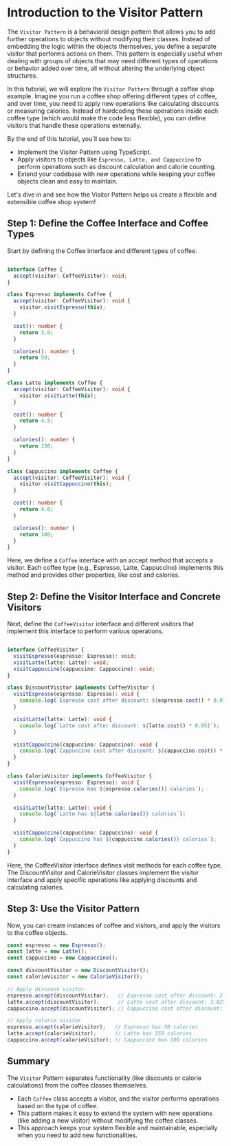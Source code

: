 # Introduction to the Visitor Pattern

The `Visitor Pattern` is a behavioral design pattern that allows you to add further operations to objects without modifying their classes. Instead of embedding the logic within the objects themselves, you define a separate visitor that performs actions on them. This pattern is especially useful when dealing with groups of objects that may need different types of operations or behavior added over time, all without altering the underlying object structures.

In this tutorial, we will explore the `Visitor Pattern` through a coffee shop example. Imagine you run a coffee shop offering different types of coffee, and over time, you need to apply new operations like calculating discounts or measuring calories. Instead of hardcoding these operations inside each coffee type (which would make the code less flexible), you can define visitors that handle these operations externally.

By the end of this tutorial, you'll see how to:

* Implement the Visitor Pattern using TypeScript.
* Apply visitors to objects like `Espresso, Latte, and Cappuccino` to perform operations such as discount calculation and calorie counting.
* Extend your codebase with new operations while keeping your coffee objects clean and easy to maintain.

Let's dive in and see how the Visitor Pattern helps us create a flexible and extensible coffee shop system!

## Step 1: Define the Coffee Interface and Coffee Types

Start by defining the Coffee interface and different types of coffee.

```typescript

interface Coffee {
  accept(visitor: CoffeeVisitor): void;
}

class Espresso implements Coffee {
  accept(visitor: CoffeeVisitor): void {
    visitor.visitEspresso(this);
  }

  cost(): number {
    return 3.0;
  }

  calories(): number {
    return 50;
  }
}

class Latte implements Coffee {
  accept(visitor: CoffeeVisitor): void {
    visitor.visitLatte(this);
  }

  cost(): number {
    return 4.5;
  }

  calories(): number {
    return 150;
  }
}

class Cappuccino implements Coffee {
  accept(visitor: CoffeeVisitor): void {
    visitor.visitCappuccino(this);
  }

  cost(): number {
    return 4.0;
  }

  calories(): number {
    return 100;
  }
}

```

Here, we define a `Coffee` interface with an accept method that accepts a visitor. Each coffee type (e.g., Espresso, Latte, Cappuccino) implements this method and provides other properties, like cost and calories.

## Step 2: Define the Visitor Interface and Concrete Visitors

Next, define the `CoffeeVisitor` interface and different visitors that implement this interface to perform various operations.

```typescript

interface CoffeeVisitor {
  visitEspresso(espresso: Espresso): void;
  visitLatte(latte: Latte): void;
  visitCappuccino(cappuccino: Cappuccino): void;
}

class DiscountVisitor implements CoffeeVisitor {
  visitEspresso(espresso: Espresso): void {
    console.log(`Espresso cost after discount: ${espresso.cost() * 0.9}`);
  }

  visitLatte(latte: Latte): void {
    console.log(`Latte cost after discount: ${latte.cost() * 0.85}`);
  }

  visitCappuccino(cappuccino: Cappuccino): void {
    console.log(`Cappuccino cost after discount: ${cappuccino.cost() * 0.8}`);
  }
}

class CalorieVisitor implements CoffeeVisitor {
  visitEspresso(espresso: Espresso): void {
    console.log(`Espresso has ${espresso.calories()} calories`);
  }

  visitLatte(latte: Latte): void {
    console.log(`Latte has ${latte.calories()} calories`);
  }

  visitCappuccino(cappuccino: Cappuccino): void {
    console.log(`Cappuccino has ${cappuccino.calories()} calories`);
  }
}

```

Here, the CoffeeVisitor interface defines visit methods for each coffee type. The DiscountVisitor and CalorieVisitor classes implement the visitor interface and apply specific operations like applying discounts and calculating calories.

## Step 3: Use the Visitor Pattern

Now, you can create instances of coffee and visitors, and apply the visitors to the coffee objects.

```ts
const espresso = new Espresso();
const latte = new Latte();
const cappuccino = new Cappuccino();

const discountVisitor = new DiscountVisitor();
const calorieVisitor = new CalorieVisitor();

// Apply discount visitor
espresso.accept(discountVisitor);   // Espresso cost after discount: 2.7
latte.accept(discountVisitor);      // Latte cost after discount: 3.825
cappuccino.accept(discountVisitor); // Cappuccino cost after discount: 3.2

// Apply calorie visitor
espresso.accept(calorieVisitor);   // Espresso has 50 calories
latte.accept(calorieVisitor);      // Latte has 150 calories
cappuccino.accept(calorieVisitor); // Cappuccino has 100 calories

```

## Summary

The `Visitor` Pattern separates functionality (like discounts or calorie calculations) from the coffee classes themselves.

* Each `Coffee` class accepts a visitor, and the visitor performs operations based on the type of coffee.
* This pattern makes it easy to extend the system with new operations (like adding a new visitor) without modifying the coffee classes.
* This approach keeps your system flexible and maintainable, especially when you need to add new functionalities.
